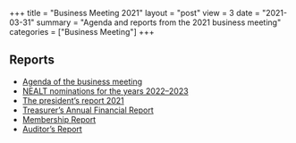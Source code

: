+++
title = "Business Meeting 2021"
layout = "post"
view = 3
date = "2021-03-31"
summary = "Agenda and reports from the 2021 business meeting"
categories = ["Business Meeting"]
+++

## Reports

- [Agenda of the business meeting](agenda.md)
- [NEALT nominations for the years 2022–2023](2022-2023-NEALT_nominations.pdf)
- [The president’s report 2021](presidents-report.md)
- [Treasurer’s Annual Financial Report](NEALT_bokslut_2020.png)
- [Membership Report](membership-report.md)
- [Auditor’s Report](NEALT-audit-report-2020-724x1024.png)
